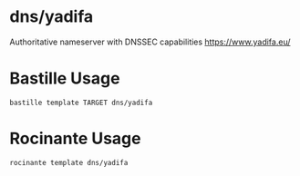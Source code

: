 # dns/yadifa
Authoritative nameserver with DNSSEC capabilities
https://www.yadifa.eu/

# Bastille Usage
```shell
bastille template TARGET dns/yadifa
```

# Rocinante Usage
```shell
rocinante template dns/yadifa
```
